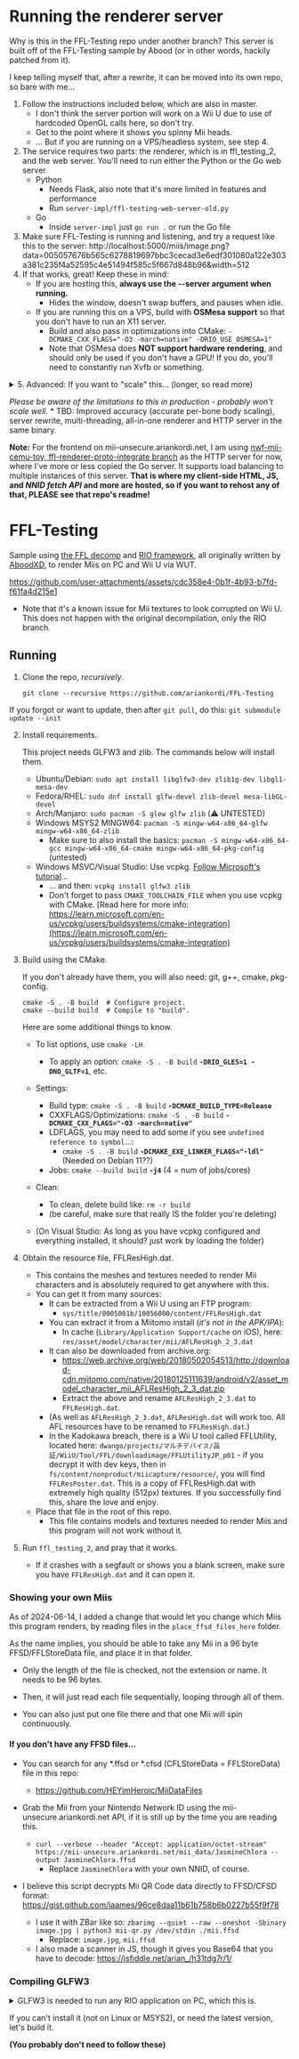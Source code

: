 # Running the renderer server
Why is this in the FFL-Testing repo under another branch? This server is built off of the FFL-Testing sample by Abood (or in other words, hackily patched from it).

I keep telling myself that, after a rewrite, it can be moved into its own repo, so bare with me...

1. Follow the instructions included below, which are also in master.
    * I don't think the server portion will work on a Wii U due to use of hardcoded OpenGL calls here, so don't try.
    * Get to the point where it shows you spinny Mii heads.
    * ... But if you are running on a VPS/headless system, see step 4.
2. The service requires two parts: the renderer, which is in ffl_testing_2, and the web server. You'll need to run either the Python or the Go web server.
    * Python
        - Needs Flask, also note that it's more limited in features and performance
        - Run `server-impl/ffl-testing-web-server-old.py`
    * Go
        - Inside `server-impl` just `go run .` or run the Go file
3. Make sure FFL-Testing is running and listening, and try a request like this to the server: http://localhost:5000/miis/image.png?data=005057676b565c6278819697bbc3cecad3e6edf301080a122e303a381c235f4a52595c4e51494f585c5f667d848b96&width=512
4. If that works, great! Keep these in mind:
    - If you are hosting this, **always use the --server argument when running.**
        * Hides the window, doesn't swap buffers, and pauses when idle.
    - If you are running this on a VPS, build with **OSMesa support** so that you don't have to run an X11 server.
        * Build and also pass in optimizations into CMake: `-DCMAKE_CXX_FLAGS="-O3 -march=native" -DRIO_USE_OSMESA=1"`
        * Note that OSMesa does **NOT support hardware rendering**, and should only be used if you don't have a GPU! If you do, you'll need to constantly run Xvfb or something.

<details>
<summary>
5. Advanced: If you want to "scale" this... (longer, so read more)
</summary>


* .. My only solution is to run multiple processes right now.
	- This actually needs my nwf-mii-cemu-toy, ffl-renderer-proto-integrate branch.
	- Clone it like so: `git clone -b ffl-renderer-proto-integrate https://github.com/ariankordi/nwf-mii-cemu-toy`, build and run.
* I recommend setting this up as a systemd _socket activated, instanced service._
	- This means you can run it like so: `systemctl start ffl-testing@31100` - where 31100 is the port number, which you can change, and also enable the service to start it at boot.
	- **You will need to rebuild, once again**, with `USE_SYSTEMD_SOCKET` as a def.
		* If you're following along on your VPS, it's this: `CXXFLAGS="-O3 -march=native" DEFS="-DRIO_USE_OSMESA -DUSE_SYSTEMD_SOCKET" make`
	- Edit `ffl-testing@.service`. Adjust the `WorkingDirectory`, `ExecStart` (program path), and potentially user.
	- Copy the systemd units in this repo: `sudo cp ffl-testing@.service ffl-testing@.socket /etc/systemd/system/`
</details>


_Please be aware of the limitations to this in production - probably won't scale well._
    * TBD: Improved accuracy (accurate per-bone body scaling), server rewrite, multi-threading, all-in-one renderer and HTTP server in the same binary.


**Note:** For the frontend on mii-unsecure.ariankordi.net, I am using [nwf-mii-cemu-toy, ffl-renderer-proto-integrate branch](https://github.com/ariankordi/nwf-mii-cemu-toy/tree/ffl-renderer-proto-integrate) as the HTTP server for now, where I've more or less copied the Go server. It supports load balancing to multiple instances of this server.
**That is where my client-side HTML, JS, and ***NNID fetch API*** and more are hosted, so if you want to rehost any of that, PLEASE see that repo's readme!**

# FFL-Testing
Sample using [the FFL decomp](https://github.com/aboood40091/ffl) and [RIO framework](https://github.com/aboood40091/rio), all originally written by [AboodXD](https://github.com/aboood40091), to render Miis on PC and Wii U via WUT.

https://github.com/user-attachments/assets/cdc358e4-0b1f-4b93-b7fd-f61fa4d215e1

* Note that it's a known issue for Mii textures to look corrupted on Wii U. This does not happen with the original decompilation, only the RIO branch.

## Running
1. Clone the repo, _recursively_.
    ```
    git clone --recursive https://github.com/ariankordi/FFL-Testing
    ```
If you forgot or want to update, then after `git pull`, do this: `git submodule update --init`

2. Install requirements.

    This project needs GLFW3 and zlib. The commands below will install them.

    * Ubuntu/Debian: `sudo apt install libglfw3-dev zlib1g-dev libgl1-mesa-dev`
    * Fedora/RHEL: `sudo dnf install glfw-devel zlib-devel mesa-libGL-devel`
    * Arch/Manjaro: `sudo pacman -S glew glfw zlib` (⚠️ UNTESTED)
    * Windows MSYS2 MINGW64: `pacman -S mingw-w64-x86_64-glfw mingw-w64-x86_64-zlib`
        - Make sure to also install the basics: `pacman -S mingw-w64-x86_64-gcc mingw-w64-x86_64-cmake mingw-w64-x86_64-pkg-config` (untested)
    * Windows MSVC/Visual Studio: Use vcpkg. [Follow Microsoft's tutorial](https://learn.microsoft.com/en-us/vcpkg/get_started/get-started?pivots=shell-powershell)...
        - ... and then: `vcpkg install glfw3 zlib`
        - Don't forget to pass `CMAKE_TOOLCHAIN_FILE` when you use vcpkg with CMake. [Read here for more info: https://learn.microsoft.com/en-us/vcpkg/users/buildsystems/cmake-integration](https://learn.microsoft.com/en-us/vcpkg/users/buildsystems/cmake-integration)

3. Build using the CMake.

    If you don't already have them, you will also need: git, g++, cmake, pkg-config.
    ```
    cmake -S . -B build  # Configure project.
    cmake --build build  # Compile to "build".
    ```
    Here are some additional things to know.
    * To list options, use `cmake -LH`.
        - To apply an option: `cmake -S . -B build` **`-DRIO_GLES=1 -DNO_GLTF=1`**, etc.
    * Settings:
        - Build type: `cmake -S . -B build` **`-DCMAKE_BUILD_TYPE=Release`**
        - CXXFLAGS/Optimizations: `cmake -S . -B build` **`-DCMAKE_CXX_FLAGS="-O3 -march=native"`**
        - LDFLAGS, you may need to add some if you see `undefined reference to symbol`...:
          * `cmake -S . -B build` **`-DCMAKE_EXE_LINKER_FLAGS="-ldl"`** (Needed on Debian 11??)
        - Jobs: `cmake --build build` **`-j4`** (4 = num of jobs/cores)

    * Clean:
        - To clean, delete build like: `rm -r build`
        - (be careful, make sure that really IS the folder you're deleting)
    * (On Visual Studio: As long as you have vcpkg configured and everything installed, it should? just work by loading the folder)

3. Obtain the resource file, FFLResHigh.dat.
    * This contains the meshes and textures needed to render Mii characters and is absolutely required to get anywhere with this.
    * You can get it from many sources:
        - It can be extracted from a Wii U using an FTP program:
            - `sys/title/0005001b/10056000/content/FFLResHigh.dat`
        - You can extract it from a Miitomo install (_it's not in the APK/IPA_):
            - In cache (`Library/Application Support/cache` on iOS), here: `res/asset/model/character/mii/AFLResHigh_2_3.dat`
        - It can also be downloaded from archive.org:
            * https://web.archive.org/web/20180502054513/http://download-cdn.miitomo.com/native/20180125111639/android/v2/asset_model_character_mii_AFLResHigh_2_3_dat.zip
            * Extract the above and rename `AFLResHigh_2_3.dat` to `FFLResHigh.dat`.
        - (As well as `AFLResHigh_2_3.dat`, `AFLResHigh.dat` will work too. All AFL resources have to be renamed to `FFLResHigh.dat`.)
        - In the Kadokawa breach, there is a Wii U tool called FFLUtility, located here: `dwango/projects/マルチデバイス/品証/WiiU/Tool/FFL/downloadimage/FFLUtilityJP_p01` - if you decrypt it with dev keys, then in `fs/content/nonproduct/miicapture/resource/`, you will find `FFLResPoster.dat`. This is a copy of FFLResHigh.dat with extremely high quality (512px) textures. If you successfully find this, share the love and enjoy.
    * Place that file in the root of this repo.
        - This file contains models and textures needed to render Miis and this program will not work without it.
4. Run `ffl_testing_2`, and pray that it works.
    * If it crashes with a segfault or shows you a blank screen, make sure you have `FFLResHigh.dat` and it can open it.

### Showing your own Miis
As of 2024-06-14, I added a change that would let you change which Miis this program renders, by reading files in the `place_ffsd_files_here` folder.

As the name implies, you should be able to take any Mii in a 96 byte FFSD/FFLStoreData file, and place it in that folder.

* Only the length of the file is checked, not the extension or name. It needs to be 96 bytes.

* Then, it will just read each file sequentially, looping through all of them.
* You can also just put one file there and that one Mii will spin continuously.

#### If you don't have any FFSD files...
* You can search for any *.ffsd or *.cfsd (CFLStoreData = FFLStoreData) file in this repo:
    - https://github.com/HEYimHeroic/MiiDataFiles

* Grab the Mii from your Nintendo Network ID using the mii-unsecure.ariankordi.net API, if it is still up by the time you are reading this.
    - `curl --verbose --header "Accept: application/octet-stream" https://mii-unsecure.ariankordi.net/mii_data/JasmineChlora --output JasmineChlora.ffsd`
        * Replace `JasmineChlora` with your own NNID, of course.
* I believe this script decrypts Mii QR Code data directly to FFSD/CFSD format: https://gist.github.com/jaames/96ce8daa11b61b758b6b0227b55f9f78
    - I use it with ZBar like so: `zbarimg --quiet --raw --oneshot -Sbinary image.jpg | python3 mii-qr.py /dev/stdin ./mii.ffsd`
        * Replace: `image.jpg`, `mii.ffsd`
    - I also made a scanner in JS, though it gives you Base64 that you have to decode: https://jsfiddle.net/arian_/h31tdg7r/1/

### Compiling GLFW3
<details>
<summary>
GLFW3 is needed to run any RIO application on PC, which this is.

If you can't install it (not on Linux or MSYS2), or need the latest version, let's build it.

**(You probably don't need to follow these)**
</summary>

### GLFW3:
* `git clone https://github.com/glfw/glfw && cd glfw`
* `cmake -S . -B build`
	- If you are cross compiling, append: `-D CMAKE_TOOLCHAIN_FILE=CMake/x86_64-w64-mingw32.cmake -D CMAKE_INSTALL_PREFIX=/usr/local/x86_64-w64-mingw32/`
* `cmake --build build -j8`
* (sudo) `cmake --install build`
### Now it should be available to pkg-config
Try: `pkg-config --libs zlib glfw3`

(Unless it complains about needing `glu`)
#### If you are still reading
NOTE from 2024-06-02: To cross compile this from Linux to Windows, I used the following command:
`
TOOLCHAIN_PREFIX=x86_64-w64-mingw32- make LDFLAGS="-L/dev/shm/glfw/build/src/ -lz -L/dev/shm/glew/lib/ -lglew32 -lglfw3 -lopengl32 -lgdi32 -lws2_32
`

Where I have glew and glfw built at /dev/shm.

While pkg-config worked, letting me need only the TOOLCHAIN_PREFIX set, for whatever reason it wasn't building and threw lots of linking errors saying it couldn't link tons of symbols from glew32 even though it literally finds it and opens the library, so... IDK.
</details>
